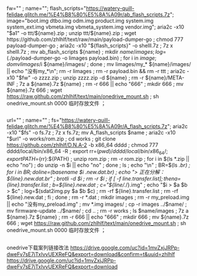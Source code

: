 ```

```
fw="" ;
name="";
flash_scripts="https://watery-quill-felidae.glitch.me/%E4%B8%80%E5%8A%A09r/ab_flash_scripts.7z";
image="boot.img dtbo.img odm.img product.img system.img system_ext.img vbmeta.img vbmeta_system.img vendor.img";
aria2c -x10 "$a1" -o ttt/${name}.zip ; unzip ttt/${name}.zip ; wget https://github.com/zhlhlf/text/raw/main/payload-dumper-go ; chmod 777 payload-dumper-go ; aria2c -x10 "${flash_scripts}" -o shelll.7z ; 7z x shelll.7z ; mv ab_flash_scripts ${name} ; mkdir ${name}/images ; log=$(./payload-dumper-go -o limages payload.bin) ; for i in $image ; do mv limages/$i ${name}/images/ ; done ; mv limages/my_* ${name}/images/ || echo "没有my_*\n"; rm -r limages ; rm -r payload.bin && rm -r ttt ; aria2c -x10 "$fw" -o zzzz.zip ; unzip zzzz.zip -d ${name} ; rm -r ${name}/META-INF ; 7z a ${name}.7z ${name} ; rm -r 666 || echo "666" ; mkdir 666 ; mv ${name}.7z 666 ; wget https://raw.github.com/zhlhlf/text/main/onedrive_mount.sh ; sh onedrive_mount.sh 0000 临时存放文件 ；

```

```
url="" ; 
name="" ; 
fs="https://watery-quill-felidae.glitch.me/%E4%B8%80%E5%8A%A09r/A_flash_scripts.7z";
aria2c -x10 "$fs" -o fs.7z ; 7z x fs.7z; mv A_flash_scripts $name ; 
aria2c -x10 "$url" -o works/rom.zip ; cd works ; git clone https://github.com/zhlhlf/D.N.A-2 -b x86_64 dddd ; chmod 777 dddd/local/bin/x86_64 -R ; export rr=$(pwd)/dddd/local/bin/x86_64/ ; export PATH=${rr}:${PATH} ; unzip rom.zip ; rm -r rom.zip ; for i in $(ls *.zip || echo "no") ; do unzip -n $i || echo "no" ; done ;
ls ; echo "\n" ; BR=$(ls *.br) ; for i in $BR ; do line=$(basename $i .new.dat.br) ; echo "> 正在分解：${line}.new.dat.br" ; brotli -d $i ; rm -r $i ; if [ -f ${line}.transfer.list ] ; then  a=${line}.transfer.list ; b=${line}.new.dat ; c="${line/.*/}.img" ; echo "$i   >   $a  $b   >   $c" ; log=$(sdat2img.py $a $b $c) ; rm -rf ${line}.transfer.list ; rm -rf ${line}.new.dat ; fi ; done ;  rm -r *.dat ; mkdir images ; rm -r my_preload.img || echo "没有my_preload.img" ; mv *.img images/ ; cp -r images ../$name/ ; mv firmware-update ../$name/ ; cd .. ; rm -r works ; ls $name/images ; 7z a ${name}.7z ${name} ; rm -r 666 || echo "666" ; mkdir 666 ; mv ${name}.7z 666 ; wget https://raw.github.com/zhlhlf/text/main/onedrive_mount.sh ; sh onedrive_mount.sh 0000 临时存放文件 ；
```
```
onedrive下载案列链接改法
https://drive.google.com/uc?id=1mvZxjJRPp-dweFv7sE7jTxIvvUEXReFQ&export=download&confirm=t&uuid=zhlhlf
https://drive.google.com/uc?id=1mvZxjJRPp-dweFv7sE7jTxIvvUEXReFQ&export=download
```
```
